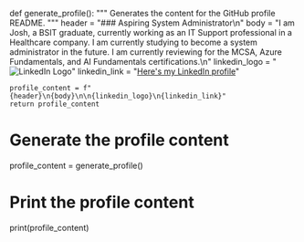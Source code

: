 def generate_profile():
    """
    Generates the content for the GitHub profile README.
    """
    header = "### Aspiring System Administrator\n"
    body = "I am Josh, a BSIT graduate, currently working as an IT Support professional in a Healthcare company. I am currently studying to become a system administrator in the future. I am currently reviewing for the MCSA, Azure Fundamentals, and AI Fundamentals certifications.\n"
    linkedin_logo = "![LinkedIn Logo](https://example.com/linkedin_logo.png)"
    linkedin_link = "[Here's my LinkedIn profile](https://www.linkedin.com/in/joshuacruzcervantes/)"
    
    profile_content = f"{header}\n{body}\n\n{linkedin_logo}\n{linkedin_link}"
    return profile_content

# Generate the profile content
profile_content = generate_profile()

# Print the profile content
print(profile_content)
